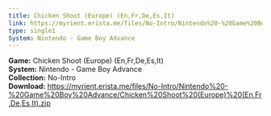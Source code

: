 ```yaml
---
title: Chicken Shoot (Europe) (En,Fr,De,Es,It)
link: https://myrient.erista.me/files/No-Intro/Nintendo%20-%20Game%20Boy%20Advance/Chicken%20Shoot%20(Europe)%20(En,Fr,De,Es,It).zip
type: single1
System: Nintendo - Game Boy Advance
---
```

<b>Game:</b> Chicken Shoot (Europe) (En,Fr,De,Es,It)<br>
<b>System:</b> Nintendo - Game Boy Advance<br>
<b>Collection:</b> No-Intro<br>
<b>Download:</b> https://myrient.erista.me/files/No-Intro/Nintendo%20-%20Game%20Boy%20Advance/Chicken%20Shoot%20(Europe)%20(En,Fr,De,Es,It).zip